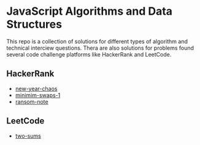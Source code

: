 # JavaScript Algorithms and Data Structures
This repo is a collection of solutions for different types of algorithm and technical interciew
questions. Thera are also solutions for problems found several code challenge platforms like HackerRank and LeetCode.

## HackerRank
* [new-year-chaos](hacker-rank/new-year-chaos.js)
* [minimim-swaps-1](hacker-rank/minimum-swaps-2.js)
* [ransom-note](hacker-rank/ransom-note.js)


## LeetCode
* [two-sums](leet-code/two-sum.js)
